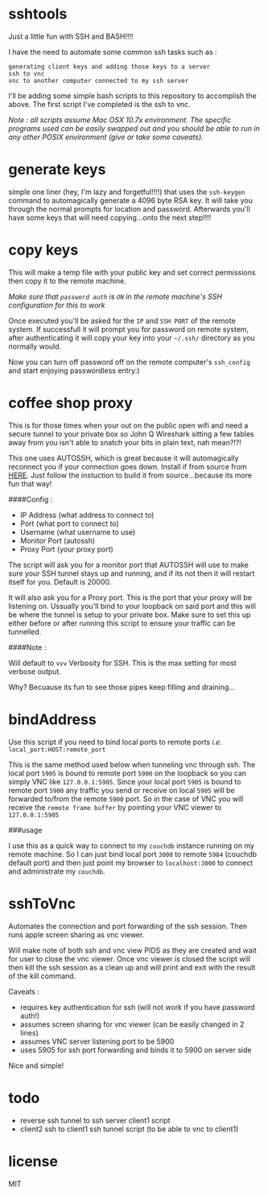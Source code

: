 sshtools
========

Just a little fun with SSH and BASH!!!!

I have the need to automate some common ssh tasks such as :


    generating client keys and adding those keys to a server
    ssh to vnc
    vnc to another computer connected to my ssh server

I'll be adding some simple bash scripts to this repository to accomplish the above. The first script I've completed is the ssh to vnc.

_Note : all scripts assume Mac OSX 10.7x environment. The specific programs used can be easily swapped out and you should be able to run in any other POSIX environment (give or take some caveats)._

generate keys
==============

simple one liner (hey, I'm lazy and forgetful!!!!) that uses the `ssh-keygen` command to automagically generate a 4096 byte RSA key. It will take you through the normal prompts for location and password. Afterwards you'll have some keys that will need copying...onto the next step!!!!

copy keys
==========

This will make a temp file with your public key and set correct permissions then copy it to the remote machine.

_Make sure that `password auth` is `ON` in the remote machine's SSH configuration for this to work_

Once executed you'll be asked for the `IP` and `SSH PORT` of the remote system. If successfull it will prompt you for password on remote system, after authenticating it will copy your key into your `~/.ssh/` directory as you normally would.

Now you can turn off password off on the remote computer's `ssh_config` and start enjoying passwordless entry:)

coffee shop proxy
=================

This is for those times when your out on the public open wifi and need a secure tunnel to your private box so John Q Wireshark
sitting a few tables away from you isn't able to snatch your bits in plain text, nah mean?!?!

This one uses AUTOSSH, which is great because it will automagically reconnect you if your connection goes down. Install if from
source from [HERE](http://www.harding.motd.ca/autossh/). Just follow the instuction to build it from source...because its more
fun that way!

####Config :
- IP Address (what address to connect to)
- Port (what port to connect to)
- Username (what username to use)
- Monitor Port (autossh)
- Proxy Port (your proxy port)


The script will ask you for a monitor port that AUTOSSH will use to make sure your SSH tunnel stays up and running, and if its not
then it will restart itself for you. Default is 20000.

It will also ask you for a Proxy port. This is the port that your proxy will be listening on. Ussually you'll bind to your loopback
on said port and this will be where the tunnel is setup to your private box. Make sure to set this up either before or after running
this script to ensure your traffic can be tunnelled.

####Note :

Will default to `vvv` Verbosity for SSH. This is the max setting for most verbose output.

Why? Becuause its fun to see those pipes keep filling and draining...

bindAddress
===========

Use this script if you need to bind local ports to remote ports _i.e._ `local_port:HOST:remote_port`

This is the same method used below when tunneling vnc through ssh. The local port `5905` is bound to remote port `5900` on the loopback so you can simply VNC like `127.0.0.1:5905`. Since your local port `5905` is bound to remote port `5900` any traffic you send or receive on local `5905` will be forwarded to/from the remote `5900` port. So in the case of VNC you will receive the `remote frame buffer` by pointing your VNC viewer to `127.0.0.1:5905`

###usage

I use this as a quick way to connect to my `couchdb` instance running on my remote machine. So I can just bind local port `3000` to remote `5984` (couchdb default port) and then just point my browser to `localhost:3000` to connect and administrate my `couchdb`.


sshToVnc
========

Automates the connection and port forwarding of the ssh session. Then runs apple screen sharing as vnc viewer. 

Will make note of both ssh and vnc view PIDS as they are created and wait for user to close the vnc viewer. Once vnc viewer is closed the script will then kill the ssh session as a clean up and will print and exit with the result of the kill command.

Caveats :

- requires key authentication for ssh (will not work if you have password auth!)
- assumes screen sharing for vnc viewer (can be easily changed in 2 lines)
- assumes VNC server listening port to be 5900
- uses 5905 for ssh port forwarding and binds it to 5900 on server side

Nice and simple!

todo
====

- reverse ssh tunnel to ssh server client1 script
- client2 ssh to client1 ssh tunnel script (to be able to vnc to client1)

license
======

MIT
